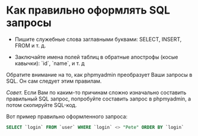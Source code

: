 # Как правильно оформлять SQL запросы

* Пишите служебные слова заглавными буквами: SELECT, INSERT, FROM и т. д.

* Заключайте имена полей таблиц в обратные апострофы (косые кавычки): \`id\`, \`name\`, и т. д

Обратите внимание на то, как phpmyadmin преобразует Ваши запросы в SQL. Он сам следует этим правилам.

*Совет.* Если Вам по каким-то причинам сложно изначально составить правильный SQL запрос, попробуйте составить запрос в phpmyadmin, а потом скопируйте SQL-код.

Вот пример правильно оформленного запроса:
```sql
SELECT `login` FROM `user` WHERE `login` <> "Pete" ORDER BY `login`
```